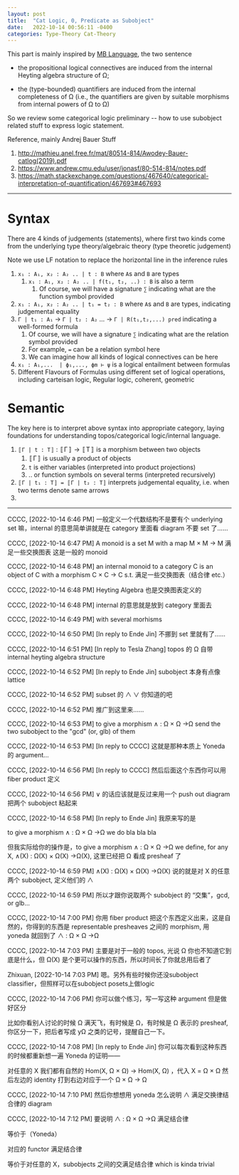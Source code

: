 ```yaml
---
layout: post
title:  "Cat Logic, 0, Predicate as Subobject"
date:   2022-10-14 00:56:11 -0400
categories: Type-Theory Cat-Theory
---
```


This part is mainly inspired by [MB Language](https://ncatlab.org/nlab/show/Mitchell-B%C3%A9nabou+language), the two sentence
* the propositional logical connectives are induced from the internal Heyting algebra structure of Ω;

* the (type-bounded) quantifiers are induced from the internal completeness of Ω (i.e., the quantifiers are given by suitable morphisms from internal powers of Ω to Ω)

So we review some categorical logic preliminary -- how to use subobject related stuff to express logic statement.

Reference, mainly Andrej Bauer Stuff
1. http://mathieu.anel.free.fr/mat/80514-814/Awodey-Bauer-catlog(2019).pdf
2. https://www.andrew.cmu.edu/user/jonasf/80-514-814/notes.pdf 
3. https://math.stackexchange.com/questions/467640/categorical-interpretation-of-quantification/467693#467693

***

# Syntax

There are 4 kinds of judgements (statements), where first two kinds come from the underlying type theory/algebraic theory (type theoretic judgement)

Note we use LF notation to replace the horizontal line in the inference rules
1. `x₁ : A₁, x₂ : A₂ .. | t : B` where `A`s and `B` are types
   1. `x₁ : A₁, x₂ : A₂ .. | f(t₁, t₂, ..) : B` is also a term
      1. Of course, we will have a signature `∑` indicating what are the function symbol provided
2. `x₁ : A₁, x₂ : A₂ .. | t₁ = t₂ : B` where `A`s and `B` are types, indicating judgemental equality
3. `Γ | t₁ : A₁` → `Γ | t₂ : A₂` ... → `Γ | R(t₁,t₂,...) pred` indicating a well-formed formula
   1. Of course, we will have a signature `∑` indicating what are the relation symbol provided
   2. For example, `=` can be a relation symbol here
   3. We can imagine how all kinds of logical connectives can be here
4. `x₁ : A₁,...  | ϕ₁,..., ϕm ⊢ ψ` is a logical entailment between formulas
5. Different Flavours of Formulas using different set of logical operations, including carteisan logic, Regular logic, coherent, geometric

# Semantic
The key here is to interpret above syntax into appropriate category, laying foundations for understanding topos/categorical logic/internal language.

1. `〚Γ | t : T〛` : 〚Γ〛 → 〚T〛 is a morphism between two objects
   1. 〚Γ〛 is usually a product of objects
   2. `t` is either variables (interpreted into product projections)
   3. .. or function symbols on several terms (interpreted recursively)
2. `〚Γ | t₁ : T〛 = 〚Γ | t₂ : T〛` interprets judgemental equality, i.e. when two terms denote same arrows
3. 


***

CCCC, [2022-10-14 6:46 PM]
一般定义一个代数结构不是要有个 underlying set 嘛，internal 的意思简单讲就是在 category 里面看 diagram 不要 set 了……

CCCC, [2022-10-14 6:47 PM]
A monoid is a set M with a map M × M → M 满足一些交换图表
这是一般的 monoid

CCCC, [2022-10-14 6:48 PM]
an internal monoid to a category C is an object of C with a morphism C × C → C s.t. 满足一些交换图表（结合律 etc.）

CCCC, [2022-10-14 6:48 PM]
Heyting Algebra 也是交换图表定义的

CCCC, [2022-10-14 6:48 PM]
internal 的意思就是放到 category 里面去

CCCC, [2022-10-14 6:49 PM]
with several morhisms

CCCC, [2022-10-14 6:50 PM]
[In reply to Ende Jin]
不挪到 set 里就有了……

CCCC, [2022-10-14 6:51 PM]
[In reply to Tesla Zhang]
topos 的 Ω 自带 internal heyting algebra structure

CCCC, [2022-10-14 6:52 PM]
[In reply to Ende Jin]
subobject 本身有点像 lattice

CCCC, [2022-10-14 6:52 PM]
subset 的 ∧ ∨ 你知道的吧

CCCC, [2022-10-14 6:52 PM]
推广到这里来……

CCCC, [2022-10-14 6:53 PM]
to give a morphism ∧ : Ω × Ω →Ω send the two subobject to the "gcd" (or, glb) of them

CCCC, [2022-10-14 6:53 PM]
[In reply to CCCC]
这就是那种本质上 Yoneda 的 argument...

CCCC, [2022-10-14 6:56 PM]
[In reply to CCCC]
然后后面这个东西你可以用 fiber product 定义

CCCC, [2022-10-14 6:56 PM]
∨ 的话应该就是反过来用一个 push out diagram 把两个 subobject 粘起来

CCCC, [2022-10-14 6:58 PM]
[In reply to Ende Jin]
我原来写的是

to give a morphism ∧ : Ω × Ω →Ω we do bla bla bla

但我实际给你的操作是，to give a morphism ∧ : Ω × Ω →Ω 
we define, for any X, ∧(X) : Ω(X) × Ω(X) →Ω(X), 这里已经把 Ω 看成 presheaf 了

CCCC, [2022-10-14 6:59 PM]
∧(X) : Ω(X) × Ω(X) →Ω(X) 说的就是对 X 的任意两个 subobject, 定义他们的 ∧

CCCC, [2022-10-14 6:59 PM]
所以才跟你说取两个 subobject 的 “交集”，gcd, or glb...

CCCC, [2022-10-14 7:00 PM]
你用 fiber product 把这个东西定义出来，这是自然的，你得到的东西是 representable presheaves 之间的 morphism, 用 yoneda 就回到了 ∧ : Ω × Ω →Ω

CCCC, [2022-10-14 7:03 PM]
主要是对于一般的 topos, 光说 Ω 你也不知道它到底是什么，但 Ω(X) 是个更可以操作的东西，所以时间长了你就总用后者了

Zhixuan, [2022-10-14 7:03 PM]
嗯。另外有些时候你还没subobject classifier，但照样可以在subobject posets上做logic

CCCC, [2022-10-14 7:06 PM]
你可以做个练习，写一写这种 argument 但是做好区分

比如你看别人讨论的时候 Ω 满天飞，有时候是 Ω，有时候是 Ω 表示的 presheaf, 你区分一下，把后者写成 yΩ 之类的记号，提醒自己一下。

CCCC, [2022-10-14 7:08 PM]
[In reply to Ende Jin]
你可以每次看到这种东西的时候都重新想一遍 Yoneda 的证明——

对任意的 X 我们都有自然的 Hom(X, Ω × Ω) → Hom(X, Ω) ，代入 X = Ω × Ω 然后左边的 identity 打到右边对应于一个 Ω × Ω → Ω

CCCC, [2022-10-14 7:10 PM]
然后你想想用 yoneda 怎么说明 ∧ 满足交换律结合律的 diagram

CCCC, [2022-10-14 7:12 PM]
要说明 ∧ : Ω × Ω →Ω 满足结合律 

等价于（Yoneda）

对应的 functor 满足结合律

等价于对任意的 X，subobjects 之间的交满足结合律 which is kinda trivial

